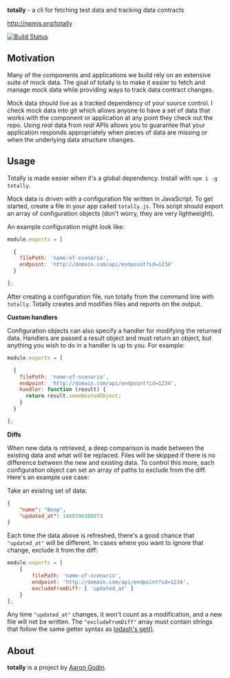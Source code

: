 **totally** - a cli for fetching test data and tracking data contracts

http://npmjs.org/totally

[![Build Status](https://travis-ci.org/aarongodin/totally.svg?branch=master)](https://travis-ci.org/aarongodin/totally)

## Motivation

Many of the components and applications we build rely on an extensive suite of mock data. The goal of totally is to make it easier to fetch and manage mock data while providing ways to track data contract changes.

Mock data should live as a tracked dependency of your source control. I check mock data into git which allows anyone to have a set of data that works with the component or application at any point they check out the repo. Using *real* data from *real* APIs allows you to guarantee that your application responds appropriately when pieces of data are missing or when the underlying data structure changes.

## Usage

Totally is made easier when it's a global dependency. Install with `npm i -g totally`.

Mock data is driven with a configuration file written in JavaScript. To get started, create a file in your app called `totally.js`. This script should export an array of configuration objects (don't worry, they are very lightweight).

An example configuration might look like:

```js
module.exports = [

  {
    filePath: 'name-of-scenario',
    endpoint: 'http://domain.com/api/endpoint?id=1234'
  }

];
```

After creating a configuration file, run totally from the command line with `totally`. Totally creates and modifies files and reports on the output.

**Custom handlers**

Configuration objects can also specify a handler for modifying the returned data. Handlers are passed a result object and must return an object, but anything you wish to do in a handler is up to you. For example:

```js
module.exports = [

  {
    filePath: 'name-of-scenario',
    endpoint: 'http://domain.com/api/endpoint?id=1234',
    handler: function (result) {
      return result.someNestedObject;
    }
  }

];
```

**Diffs**

When new data is retrieved, a deep comparison is made between the existing data and what will be replaced. Files will be skipped if there is no difference between the new and existing data. To control this more, each configuration object can set an array of paths to exclude from the diff. Here's an example use case:

Take an existing set of data:

```json
{
	"name": "Boop",
	"updated_at": 1469396380973
}
```

Each time the data above is refreshed, there's a good chance that `"updated_at"` will be different. In cases where you want to ignore that change, exclude it from the diff:

```js
module.exports = [
	{
		filePath: 'name-of-scenario',
		endpoint: 'http://domain.com/api/endpoint?id=1234',
		excludeFromDiff: [ 'updated_at' ]
	}
];
```

Any time `"updated_at"` changes, it won't count as a modification, and a new file will not be written. The `"excludeFromDiff"` array must contain strings that follow the same getter syntax as [lodash's get()](https://lodash.com/docs#get).


## About

**totally** is a project by [Aaron Godin](http://aarongodin.me).
